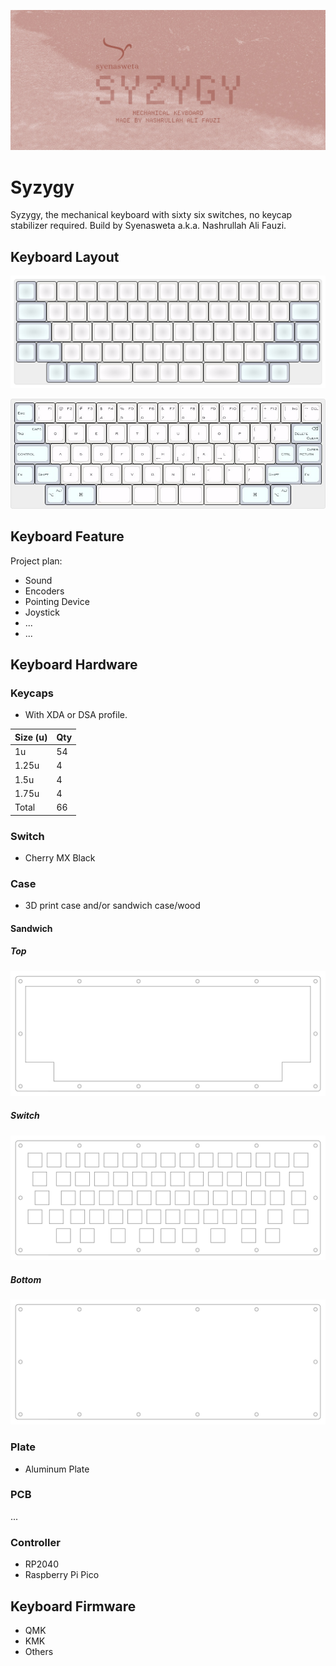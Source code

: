 ![Syzygy](syzygy.jpg)

# Syzygy

Syzygy, the mechanical keyboard with sixty six switches, no keycap stabilizer required. Build by Syenasweta a.k.a. Nashrullah Ali Fauzi.

## Keyboard Layout

![Syzygy](assets/svg/syzygy.svg)

![Syzygy](assets/jpg/syzygy.jpg)

## Keyboard Feature

Project plan:

- Sound
- Encoders
- Pointing Device
- Joystick
- ...
- ...

## Keyboard Hardware

### Keycaps

- With XDA or DSA profile.

|Size (u)|Qty|
|--------|---|
|1u      |54 |
|1.25u   |4  |
|1.5u    |4  |
|1.75u   |4  |
|Total   |66 |

### Switch

- Cherry MX Black

### Case

- 3D print case and/or sandwich case/wood

#### Sandwich

##### Top

![Syzygy](assets/svg/top.svg)

##### Switch

![Syzygy](assets/svg/switch.svg)

##### Bottom

![Bottom](assets/svg/bottom.svg)

### Plate

- Aluminum Plate

### PCB

...

### Controller

- RP2040
- Raspberry Pi Pico

## Keyboard Firmware

- QMK
- KMK
- Others